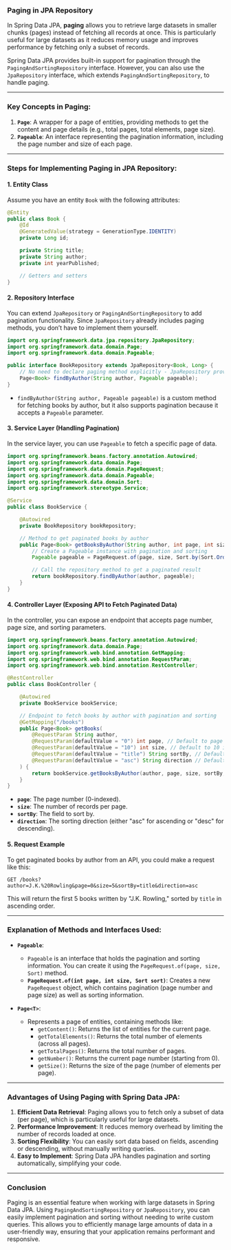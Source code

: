 ### **Paging in JPA Repository**

In Spring Data JPA, **paging** allows you to retrieve large datasets in smaller chunks (pages) instead of fetching all records at once. This is particularly useful for large datasets as it reduces memory usage and improves performance by fetching only a subset of records.

Spring Data JPA provides built-in support for pagination through the `PagingAndSortingRepository` interface. However, you can also use the `JpaRepository` interface, which extends `PagingAndSortingRepository`, to handle paging.

---

### **Key Concepts in Paging:**
1. **`Page`**: A wrapper for a page of entities, providing methods to get the content and page details (e.g., total pages, total elements, page size).
2. **`Pageable`**: An interface representing the pagination information, including the page number and size of each page.

---

### **Steps for Implementing Paging in JPA Repository:**

#### 1. **Entity Class**
Assume you have an entity `Book` with the following attributes:

```java
@Entity
public class Book {
    @Id
    @GeneratedValue(strategy = GenerationType.IDENTITY)
    private Long id;

    private String title;
    private String author;
    private int yearPublished;

    // Getters and setters
}
```

#### 2. **Repository Interface**
You can extend `JpaRepository` or `PagingAndSortingRepository` to add pagination functionality. Since `JpaRepository` already includes paging methods, you don’t have to implement them yourself.

```java
import org.springframework.data.jpa.repository.JpaRepository;
import org.springframework.data.domain.Page;
import org.springframework.data.domain.Pageable;

public interface BookRepository extends JpaRepository<Book, Long> {
    // No need to declare paging method explicitly - JpaRepository provides it automatically.
    Page<Book> findByAuthor(String author, Pageable pageable);
}
```

- `findByAuthor(String author, Pageable pageable)` is a custom method for fetching books by author, but it also supports pagination because it accepts a `Pageable` parameter.

#### 3. **Service Layer (Handling Pagination)**
In the service layer, you can use `Pageable` to fetch a specific page of data.

```java
import org.springframework.beans.factory.annotation.Autowired;
import org.springframework.data.domain.Page;
import org.springframework.data.domain.PageRequest;
import org.springframework.data.domain.Pageable;
import org.springframework.data.domain.Sort;
import org.springframework.stereotype.Service;

@Service
public class BookService {

    @Autowired
    private BookRepository bookRepository;

    // Method to get paginated books by author
    public Page<Book> getBooksByAuthor(String author, int page, int size, String sortBy, String direction) {
        // Create a Pageable instance with pagination and sorting
        Pageable pageable = PageRequest.of(page, size, Sort.by(Sort.Order.by(sortBy).with(Sort.Direction.fromString(direction))));

        // Call the repository method to get a paginated result
        return bookRepository.findByAuthor(author, pageable);
    }
}
```

#### 4. **Controller Layer (Exposing API to Fetch Paginated Data)**
In the controller, you can expose an endpoint that accepts page number, page size, and sorting parameters.

```java
import org.springframework.beans.factory.annotation.Autowired;
import org.springframework.data.domain.Page;
import org.springframework.web.bind.annotation.GetMapping;
import org.springframework.web.bind.annotation.RequestParam;
import org.springframework.web.bind.annotation.RestController;

@RestController
public class BookController {

    @Autowired
    private BookService bookService;

    // Endpoint to fetch books by author with pagination and sorting
    @GetMapping("/books")
    public Page<Book> getBooks(
        @RequestParam String author,
        @RequestParam(defaultValue = "0") int page, // Default to page 0
        @RequestParam(defaultValue = "10") int size, // Default to 10 items per page
        @RequestParam(defaultValue = "title") String sortBy, // Default sort by 'title'
        @RequestParam(defaultValue = "asc") String direction // Default sort direction 'asc'
    ) {
        return bookService.getBooksByAuthor(author, page, size, sortBy, direction);
    }
}
```

- **`page`**: The page number (0-indexed).
- **`size`**: The number of records per page.
- **`sortBy`**: The field to sort by.
- **`direction`**: The sorting direction (either "asc" for ascending or "desc" for descending).

#### 5. **Request Example**
To get paginated books by author from an API, you could make a request like this:

```
GET /books?author=J.K.%20Rowling&page=0&size=5&sortBy=title&direction=asc
```

This will return the first 5 books written by "J.K. Rowling," sorted by `title` in ascending order.

---

### **Explanation of Methods and Interfaces Used:**

- **`Pageable`**: 
  - `Pageable` is an interface that holds the pagination and sorting information. You can create it using the `PageRequest.of(page, size, Sort)` method.
  - **`PageRequest.of(int page, int size, Sort sort)`**: Creates a new `PageRequest` object, which contains pagination (page number and page size) as well as sorting information.
  
- **`Page<T>`**: 
  - Represents a page of entities, containing methods like:
    - `getContent()`: Returns the list of entities for the current page.
    - `getTotalElements()`: Returns the total number of elements (across all pages).
    - `getTotalPages()`: Returns the total number of pages.
    - `getNumber()`: Returns the current page number (starting from 0).
    - `getSize()`: Returns the size of the page (number of elements per page).

---

### **Advantages of Using Paging with Spring Data JPA**:
1. **Efficient Data Retrieval**: Paging allows you to fetch only a subset of data (per page), which is particularly useful for large datasets.
2. **Performance Improvement**: It reduces memory overhead by limiting the number of records loaded at once.
3. **Sorting Flexibility**: You can easily sort data based on fields, ascending or descending, without manually writing queries.
4. **Easy to Implement**: Spring Data JPA handles pagination and sorting automatically, simplifying your code.

---

### **Conclusion**

Paging is an essential feature when working with large datasets in Spring Data JPA. Using `PagingAndSortingRepository` or `JpaRepository`, you can easily implement pagination and sorting without needing to write custom queries. This allows you to efficiently manage large amounts of data in a user-friendly way, ensuring that your application remains performant and responsive.